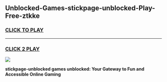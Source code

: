
## Unblocked-Games-stickpage-unblocked-Play-Free-ztkke
<h3>
<a href="https://premium76.site?title=stickpage-unblocked&ref=23A">CLICK TO PLAY</a></h3>
<hr>

<h3>
<a href="https://premium76.site?title=stickpage-unblocked&ref=23A">CLICK 2 PLAY</a>
  
</h3>

<a href="https://premium76.site?title=stickpage-unblocked&ref=23A"><img src="https://clearcache.store/games.png"></a>


**stickpage-unblocked games unblocked: Your Gateway to Fun and Accessible Online Gaming**
